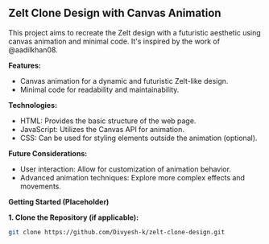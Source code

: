 ## Zelt Clone Design with Canvas Animation

This project aims to recreate the Zelt design with a futuristic aesthetic using canvas animation and minimal code. It's inspired by the work of @aadilkhan08.

**Features:**

* Canvas animation for a dynamic and futuristic Zelt-like design.
* Minimal code for readability and maintainability.

**Technologies:**

* HTML: Provides the basic structure of the web page.
* JavaScript: Utilizes the Canvas API for animation.
* CSS: Can be used for styling elements outside the animation (optional).

**Future Considerations:**

* User interaction: Allow for customization of animation behavior.
* Advanced animation techniques: Explore more complex effects and movements.

**Getting Started (Placeholder)**

**1. Clone the Repository (if applicable):**

   ```bash
   git clone https://github.com/Divyesh-k/zelt-clone-design.git
